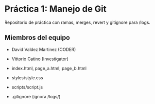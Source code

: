 # Práctica 1: Manejo de Git

Repositorio de práctica con ramas, merges, revert y gitignore para /logs.

## Miembros del equipo
- David Valdez Martinez (CODER)
- Vittorio Catino (Investigator)

- index.html, page_a.html, page_b.html
- styles/style.css
- scripts/script.js
- .gitignore (ignora /logs/)

